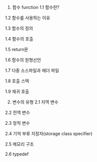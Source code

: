1. 함수 function
1.1 함수란?

1.2 함수를 사용하는 이유

1.3 함수의 정의

1.4 함수의 호출

1.5 return문

1.6 함수의 원형선언

1.7 다중 소스파일과 헤더 파일

1.8 호출 스택

1.9 재귀 호출

 

2. 변수의 유형
2.1 지역 변수

2.2 전역 변수

2.3 정적 변수

2.4 기억 부류 지정자(storage class specifier)

2.5 메모리 구조

2.6 typedef